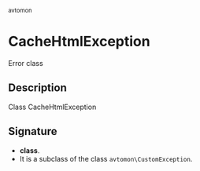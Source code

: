 <small> avtomon </small>

CacheHtmlException
==================

Error class

Description
-----------

Class CacheHtmlException

Signature
---------

- **class**.
- It is a subclass of the class `avtomon\CustomException`.
